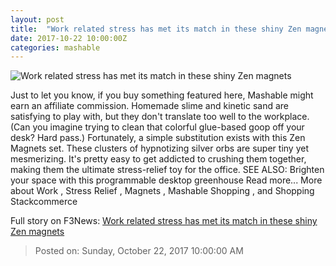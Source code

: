 ```yaml
---
layout: post
title:  "Work related stress has met its match in these shiny Zen magnets"
date: 2017-10-22 10:00:00Z
categories: mashable
---
```


![Work related stress has met its match in these shiny Zen magnets](https://i.amz.mshcdn.com/m_SnM8K0T_MolskVf7T6AerXe-Y=/1200x630/2017%2F10%2F22%2F73%2F19d8cd6c2c564964bef1265d97879f1c.8390f.jpg)

Just to let you know, if you buy something featured here, Mashable might earn an affiliate commission. Homemade slime and kinetic sand are satisfying to play with, but they don't translate too well to the workplace. (Can you imagine trying to clean that colorful glue-based goop off your desk? Hard pass.) Fortunately, a simple substitution exists with this Zen Magnets set. These clusters of hypnotizing silver orbs are super tiny yet mesmerizing. It's pretty easy to get addicted to crushing them together, making them the ultimate stress-relief toy for the office. SEE ALSO: Brighten your space with this programmable desktop greenhouse Read more... More about Work , Stress Relief , Magnets , Mashable Shopping , and Shopping Stackcommerce


Full story on F3News: [Work related stress has met its match in these shiny Zen magnets](http://www.f3nws.com/n/kB4fFC)

> Posted on: Sunday, October 22, 2017 10:00:00 AM
